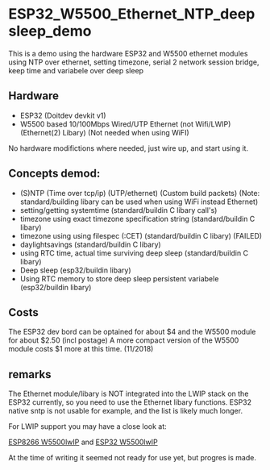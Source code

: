 # ESP32_W5500_Ethernet_NTP_deepsleep_demo

This is a demo using the hardware ESP32 and W5500 ethernet modules 
using NTP over ethernet, setting timezone, serial 2 network session bridge, keep time and variabele over deep sleep


## Hardware

* ESP32 (Doitdev devkit v1)
* W5500 based 10/100Mbps Wired/UTP Ethernet (not Wifi/LWIP)  (Ethernet(2) Libary)  (Not needed when using WiFI)

No hardware modifictions where needed, just wire up, and start using it.

## Concepts demod:

* (S)NTP (Time over tcp/ip) (UTP/ethernet)   (Custom build packets) (Note: standard/building libary can be used when using WiFi instead Ethernet)
* setting/getting systemtime   (standard/buildin C libary call's)
* timezone using exact timezone specification string (standard/buildin C libary)
* timezone using using filespec (:CET) (standard/buildin C libary) (FAILED)
* daylightsavings (standard/buildin C libary)
* using RTC time, actual time surviving deep sleep (standard/buildin C libary)
* Deep sleep (esp32/buildin libary)
* Using RTC memory to store deep sleep persistent variabele  (esp32/buildin libary)


## Costs

The ESP32 dev bord can be optained for about $4 and the W5500 module for about $2.50 (incl postage)
A more compact version of the W5500 module costs $1 more at this time. (11/2018)

## remarks

The Ethernet module/libary is NOT integrated into the LWIP stack on the ESP32 currently, so you need to use the Ethernet libary functions. ESP32 native sntp is not usable for example, and the list is likely much longer.

For LWIP support you may have a close look at:

[ESP8266 W5500lwIP](https://github.com/d-a-v/W5500lwIP)
and
[ESP32 W5500lwIP](https://github.com/johnnytolengo/w5500lwip)

At the time of writing it seemed not ready for use yet, but progres is made.




